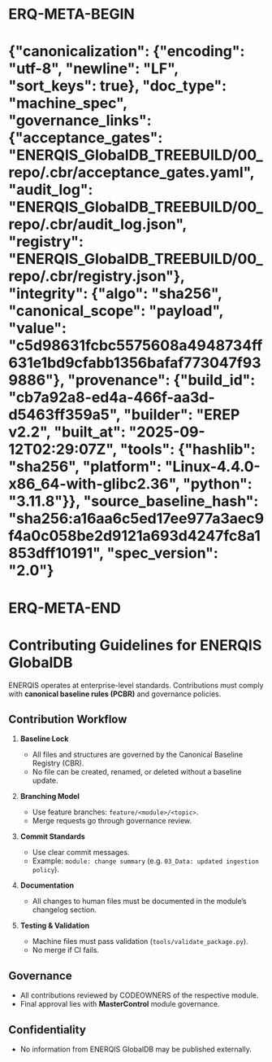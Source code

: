 # ERQ-META-BEGIN
# {"canonicalization": {"encoding": "utf-8", "newline": "LF", "sort_keys": true}, "doc_type": "machine_spec", "governance_links": {"acceptance_gates": "ENERQIS_GlobalDB_TREEBUILD/00_repo/.cbr/acceptance_gates.yaml", "audit_log": "ENERQIS_GlobalDB_TREEBUILD/00_repo/.cbr/audit_log.json", "registry": "ENERQIS_GlobalDB_TREEBUILD/00_repo/.cbr/registry.json"}, "integrity": {"algo": "sha256", "canonical_scope": "payload", "value": "c5d98631fcbc5575608a4948734ff631e1bd9cfabb1356bafaf773047f939886"}, "provenance": {"build_id": "cb7a92a8-ed4a-466f-aa3d-d5463ff359a5", "builder": "EREP v2.2", "built_at": "2025-09-12T02:29:07Z", "tools": {"hashlib": "sha256", "platform": "Linux-4.4.0-x86_64-with-glibc2.36", "python": "3.11.8"}}, "source_baseline_hash": "sha256:a16aa6c5ed17ee977a3aec9f4a0c058be2d9121a693d4247fc8a1853dff10191", "spec_version": "2.0"}
# ERQ-META-END
# Contributing Guidelines for ENERQIS GlobalDB

ENERQIS operates at enterprise-level standards. Contributions must comply with **canonical baseline rules (PCBR)** and governance policies.

## Contribution Workflow
1. **Baseline Lock**
   - All files and structures are governed by the Canonical Baseline Registry (CBR).
   - No file can be created, renamed, or deleted without a baseline update.

2. **Branching Model**
   - Use feature branches: `feature/<module>/<topic>`.
   - Merge requests go through governance review.

3. **Commit Standards**
   - Use clear commit messages.
   - Example: `module: change summary` (e.g. `03_Data: updated ingestion policy`).

4. **Documentation**
   - All changes to human files must be documented in the module’s changelog section.

5. **Testing & Validation**
   - Machine files must pass validation (`tools/validate_package.py`).
   - No merge if CI fails.

## Governance
- All contributions reviewed by CODEOWNERS of the respective module.
- Final approval lies with **MasterControl** module governance.

## Confidentiality
- No information from ENERQIS GlobalDB may be published externally. 